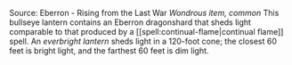 Source: Eberron - Rising from the Last War
*Wondrous item, common*
This bullseye lantern contains an Eberron dragonshard that sheds light comparable to that produced by a [[spell:continual-flame|continual flame]] spell. An *everbright lantern* sheds light in a 120-foot cone; the closest 60 feet is bright light, and the farthest 60 feet is dim light.